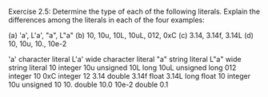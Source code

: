 Exercise 2.5: Determine the type of each of the following literals.
Explain the differences among the literals in each of the four examples:

(a) 'a', L'a', "a", L"a"
(b) 10, 10u, 10L, 10uL, 012, 0xC
(c) 3.14, 3.14f, 3.14L
(d) 10, 10u, 10., 10e-2

'a' character literal
L'a' wide character literal
"a" string literal
L"a" wide string literal
10 integer
10u unsigned
10L long
10uL unsigned long
012 integer 10
0xC integer 12
3.14 double
3.14f float
3.14L long float
10 integer
10u unsigned 10
10. double 10.0
10e-2 double 0.1
